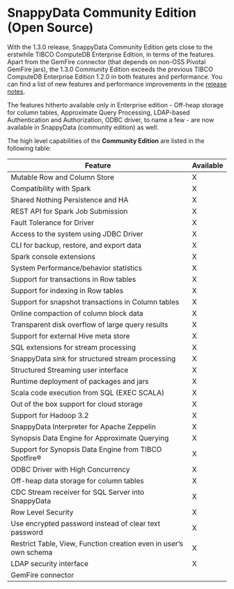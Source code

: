 # SnappyData Community Edition (Open Source)

With the 1.3.0 release, SnappyData Community Edition gets close to the erstwhile TIBCO ComputeDB Enterprise Edition, in terms of the features.
Apart from the GemFire connector (that depends on non-OSS Pivotal GemFire jars), the 1.3.0 Community Edition
exceeds the previous TIBCO ComputeDB Enterprise Edition 1.2.0 in both features and performance. You can find a list
of new features and performance improvements in the [release notes](../release_notes/release_notes.md).

The features hitherto available only in Enterprise edition - Off-heap storage for column tables, Approximate Query Processing, LDAP-based Authentication and Authorization, ODBC driver, to name a few -
are now available in SnappyData (community edition) as well.

The high level capabilities of the **Community Edition** are listed in the following table:

| Feature | Available |
| ------- | --------- |
|Mutable Row and Column Store | X |
|Compatibility with Spark | X |
|Shared Nothing Persistence and HA | X |
|REST API for Spark Job Submission | X |
|Fault Tolerance for Driver | X |
|Access to the system using JDBC Driver | X |
|CLI for backup, restore, and export data | X |
|Spark console extensions | X |
|System Performance/behavior statistics | X |
|Support for transactions in Row tables | X |
|Support for indexing in Row tables | X |
|Support for snapshot transactions in Column tables | X |
|Online compaction of column block data | X |
|Transparent disk overflow of large query results | X |
|Support for external Hive meta store | X |
|SQL extensions for stream processing | X |
|SnappyData sink for structured stream processing | X |
|Structured Streaming user interface | X |
|Runtime deployment of packages and jars | X |
|Scala code execution from SQL (EXEC SCALA) | X |
|Out of the box support for cloud storage | X |
|Support for Hadoop 3.2 | X |
|SnappyData Interpreter for Apache Zeppelin | X |
|Synopsis Data Engine for Approximate Querying | X |
|Support for Synopsis Data Engine from TIBCO Spotfire® | X |
|ODBC Driver with High Concurrency | X |
|Off-heap data storage for column tables | X |
|CDC Stream receiver for SQL Server into SnappyData | X |
|Row Level Security | X |
|Use encrypted password instead of clear text password | X |
|Restrict Table, View, Function creation even in user’s own schema | X |
|LDAP security interface | X |
|GemFire connector |  |
